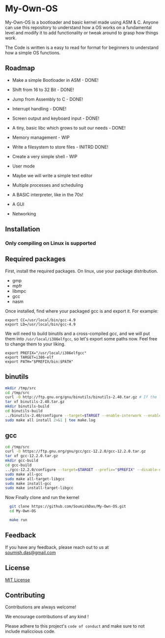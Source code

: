 
# My-Own-OS

My-Own-OS is a bootloader and basic kernel made using ASM & C. Anyone can use this repository to understand how a OS works on a fundamental level and modify it to add functionality or tweak around to grasp how things work.

The Code is written is a easy to read for format for beginners to understand how a simple OS functions.

## Roadmap

- Make a simple Bootloader in ASM - DONE!

- Shift from 16 to 32 Bit - DONE!

- Jump from Assembly to C - DONE!

- Interrupt handling - DONE!
- Screen output and keyboard input - DONE!
- A tiny, basic libc which grows to suit our needs - DONE!
- Memory management - WIP
- Write a filesystem to store files - INITRD DONE!
- Create a very simple shell - WIP
- User mode
- Maybe we will write a simple text editor
- Multiple processes and scheduling
- A BASIC interpreter, like in the 70s!
- A GUI
- Networking

## Installation

### Only compiling on Linux is supported

Required packages
-----------------

First, install the required packages. On linux, use your package distribution.

- gmp
- mpfr
- libmpc
- gcc 
- nasm

Once installed, find where your packaged gcc is and export it. For example:

```
export CC=/usr/local/bin/gcc-4.9
export LD=/usr/local/bin/gcc-4.9
```

We will need to build binutils and a cross-compiled gcc, and we will put them into `/usr/local/i386elfgcc`, so
let's export some paths now. Feel free to change them to your liking.

```
export PREFIX="/usr/local/i386elfgcc"
export TARGET=i386-elf
export PATH="$PREFIX/bin:$PATH"
```

binutils
--------


```sh
mkdir /tmp/src
cd /tmp/src
curl -O http://ftp.gnu.org/gnu/binutils/binutils-2.40.tar.gz # If the link 404's, look for a more recent version
tar xf binutils-2.40.tar.gz
mkdir binutils-build
cd binutils-build
../binutils-2.40/configure --target=$TARGET --enable-interwork --enable-multilib --disable-nls --disable-werror --prefix=$PREFIX 2>&1 | tee configure.log
sudo make all install 2>&1 | tee make.log
```

gcc
---
```sh
cd /tmp/src
curl -O https://ftp.gnu.org/gnu/gcc/gcc-12.2.0/gcc-12.2.0.tar.gz
tar xf gcc-12.2.0.tar.gz
mkdir gcc-build
cd gcc-build
../gcc-12.2.0/configure --target=$TARGET --prefix="$PREFIX" --disable-nls --disable-libssp --enable-languages=c --without-headers
sudo make all-gcc 
sudo make all-target-libgcc 
sudo make install-gcc 
sudo make install-target-libgcc 
```

Now Finally clone and run the kernel
```bash
  git clone https://github.com/SoumishDas/My-Own-OS.git
  cd My-Own-OS

  make run
```

## Feedback

If you have any feedback, please reach out to us at soumish.das@gmail.com


## License

[MIT License](https://choosealicense.com/licenses/mit/)


## Contributing

Contributions are always welcome!

We encourage contributions of any kind !

Please adhere to this project's `code of conduct` and make sure to not include maliccious code.




